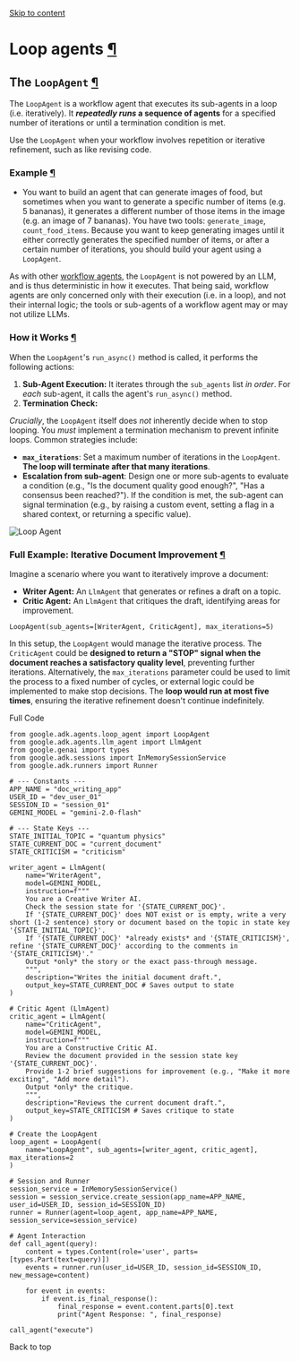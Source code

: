[Skip to content](https://google.github.io/adk-docs/agents/workflow-agents/loop-agents/#loop-agents)

# Loop agents [¶](https://google.github.io/adk-docs/agents/workflow-agents/loop-agents/\#loop-agents "Permanent link")

## The `LoopAgent` [¶](https://google.github.io/adk-docs/agents/workflow-agents/loop-agents/\#the-loopagent "Permanent link")

The `LoopAgent` is a workflow agent that executes its sub-agents in a loop (i.e. iteratively). It **_repeatedly runs_ a sequence of agents** for a specified number of iterations or until a termination condition is met.

Use the `LoopAgent` when your workflow involves repetition or iterative refinement, such as like revising code.

### Example [¶](https://google.github.io/adk-docs/agents/workflow-agents/loop-agents/\#example "Permanent link")

- You want to build an agent that can generate images of food, but sometimes when you want to generate a specific number of items (e.g. 5 bananas), it generates a different number of those items in the image (e.g. an image of 7 bananas). You have two tools: `generate_image`, `count_food_items`. Because you want to keep generating images until it either correctly generates the specified number of items, or after a certain number of iterations, you should build your agent using a `LoopAgent`.

As with other [workflow agents](https://google.github.io/adk-docs/agents/workflow-agents/), the `LoopAgent` is not powered by an LLM, and is thus deterministic in how it executes. That being said, workflow agents are only concerned only with their execution (i.e. in a loop), and not their internal logic; the tools or sub-agents of a workflow agent may or may not utilize LLMs.

### How it Works [¶](https://google.github.io/adk-docs/agents/workflow-agents/loop-agents/\#how-it-works "Permanent link")

When the `LoopAgent`'s `run_async()` method is called, it performs the following actions:

1. **Sub-Agent Execution:** It iterates through the `sub_agents` list _in order_. For _each_ sub-agent, it calls the agent's `run_async()` method.
2. **Termination Check:**

_Crucially_, the `LoopAgent` itself does _not_ inherently decide when to stop looping. You _must_ implement a termination mechanism to prevent infinite loops. Common strategies include:
   - **`max_iterations`**: Set a maximum number of iterations in the `LoopAgent`. **The loop will terminate after that many iterations**.
   - **Escalation from sub-agent**: Design one or more sub-agents to evaluate a condition (e.g., "Is the document quality good enough?", "Has a consensus been reached?"). If the condition is met, the sub-agent can signal termination (e.g., by raising a custom event, setting a flag in a shared context, or returning a specific value).

![Loop Agent](https://google.github.io/adk-docs/assets/loop-agent.png)

### Full Example: Iterative Document Improvement [¶](https://google.github.io/adk-docs/agents/workflow-agents/loop-agents/\#full-example-iterative-document-improvement "Permanent link")

Imagine a scenario where you want to iteratively improve a document:

- **Writer Agent:** An `LlmAgent` that generates or refines a draft on a topic.
- **Critic Agent:** An `LlmAgent` that critiques the draft, identifying areas for improvement.



```md-code__content
LoopAgent(sub_agents=[WriterAgent, CriticAgent], max_iterations=5)

```


In this setup, the `LoopAgent` would manage the iterative process. The `CriticAgent` could be **designed to return a "STOP" signal when the document reaches a satisfactory quality level**, preventing further iterations. Alternatively, the `max_iterations` parameter could be used to limit the process to a fixed number of cycles, or external logic could be implemented to make stop decisions. The **loop would run at most five times**, ensuring the iterative refinement doesn't continue indefinitely.

Full Code

```md-code__content
from google.adk.agents.loop_agent import LoopAgent
from google.adk.agents.llm_agent import LlmAgent
from google.genai import types
from google.adk.sessions import InMemorySessionService
from google.adk.runners import Runner

# --- Constants ---
APP_NAME = "doc_writing_app"
USER_ID = "dev_user_01"
SESSION_ID = "session_01"
GEMINI_MODEL = "gemini-2.0-flash"

# --- State Keys ---
STATE_INITIAL_TOPIC = "quantum physics"
STATE_CURRENT_DOC = "current_document"
STATE_CRITICISM = "criticism"

writer_agent = LlmAgent(
    name="WriterAgent",
    model=GEMINI_MODEL,
    instruction=f"""
    You are a Creative Writer AI.
    Check the session state for '{STATE_CURRENT_DOC}'.
    If '{STATE_CURRENT_DOC}' does NOT exist or is empty, write a very short (1-2 sentence) story or document based on the topic in state key '{STATE_INITIAL_TOPIC}'.
    If '{STATE_CURRENT_DOC}' *already exists* and '{STATE_CRITICISM}', refine '{STATE_CURRENT_DOC}' according to the comments in '{STATE_CRITICISM}'."
    Output *only* the story or the exact pass-through message.
    """,
    description="Writes the initial document draft.",
    output_key=STATE_CURRENT_DOC # Saves output to state
)

# Critic Agent (LlmAgent)
critic_agent = LlmAgent(
    name="CriticAgent",
    model=GEMINI_MODEL,
    instruction=f"""
    You are a Constructive Critic AI.
    Review the document provided in the session state key '{STATE_CURRENT_DOC}'.
    Provide 1-2 brief suggestions for improvement (e.g., "Make it more exciting", "Add more detail").
    Output *only* the critique.
    """,
    description="Reviews the current document draft.",
    output_key=STATE_CRITICISM # Saves critique to state
)

# Create the LoopAgent
loop_agent = LoopAgent(
    name="LoopAgent", sub_agents=[writer_agent, critic_agent], max_iterations=2
)

# Session and Runner
session_service = InMemorySessionService()
session = session_service.create_session(app_name=APP_NAME, user_id=USER_ID, session_id=SESSION_ID)
runner = Runner(agent=loop_agent, app_name=APP_NAME, session_service=session_service)

# Agent Interaction
def call_agent(query):
    content = types.Content(role='user', parts=[types.Part(text=query)])
    events = runner.run(user_id=USER_ID, session_id=SESSION_ID, new_message=content)

    for event in events:
        if event.is_final_response():
            final_response = event.content.parts[0].text
            print("Agent Response: ", final_response)

call_agent("execute")

```

Back to top